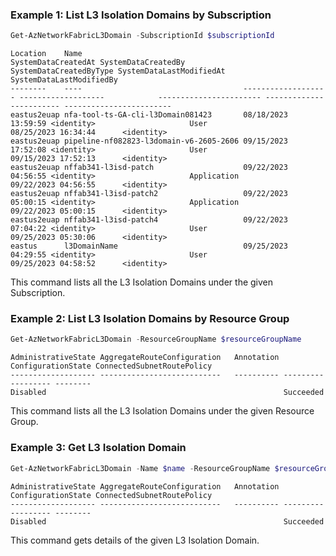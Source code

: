 ### Example 1: List L3 Isolation Domains by Subscription
```powershell
Get-AzNetworkFabricL3Domain -SubscriptionId $subscriptionId
```

```output
Location    Name                                    SystemDataCreatedAt SystemDataCreatedBy            SystemDataCreatedByType SystemDataLastModifiedAt SystemDataLastModifiedBy
--------    ----                                    ------------------- -------------------            ----------------------- ------------------------ ------------------------
eastus2euap nfa-tool-ts-GA-cli-l3Domain081423       08/18/2023 13:59:59 <identity>                     User                    08/25/2023 16:34:44      <identity>
eastus2euap pipeline-nf082823-l3domain-v6-2605-2606 09/15/2023 17:52:08 <identity>                     User                    09/15/2023 17:52:13      <identity>
eastus2euap nffab341-l3isd-patch                    09/22/2023 04:56:55 <identity>                     Application             09/22/2023 04:56:55      <identity>
eastus2euap nffab341-l3isd-patch2                   09/22/2023 05:00:15 <identity>                     Application             09/22/2023 05:00:15      <identity>
eastus2euap nffab341-l3isd-patch4                   09/22/2023 07:04:22 <identity>                     User                    09/25/2023 05:30:06      <identity>
eastus      l3DomainName                            09/25/2023 04:29:55 <identity>                     User                    09/25/2023 04:58:52      <identity>
```

This command lists all the L3 Isolation Domains under the given Subscription.

### Example 2: List L3 Isolation Domains by Resource Group
```powershell
Get-AzNetworkFabricL3Domain -ResourceGroupName $resourceGroupName
```

```output
AdministrativeState AggregateRouteConfiguration   Annotation ConfigurationState ConnectedSubnetRoutePolicy
------------------- ---------------------------   ---------- ------------------ --------
Disabled                                                     Succeeded          
```

This command lists all the L3 Isolation Domains under the given Resource Group.

### Example 3: Get L3 Isolation Domain
```powershell
Get-AzNetworkFabricL3Domain -Name $name -ResourceGroupName $resourceGroupName
```

```output
AdministrativeState AggregateRouteConfiguration   Annotation ConfigurationState ConnectedSubnetRoutePolicy
------------------- ---------------------------   ---------- ------------------ --------
Disabled                                                     Succeeded          
```

This command gets details of the given L3 Isolation Domain.

